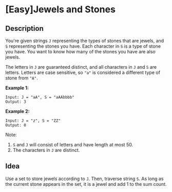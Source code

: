 [Easy]Jewels and Stones
===

## Description
You're given strings `J` representing the types of stones that are jewels, and `S` representing the stones you have.  Each character in `S` is a type of stone you have.  You want to know how many of the stones you have are also jewels.

The letters in `J` are guaranteed distinct, and all characters in `J` and `S` are letters. Letters are case sensitive, so `"a"` is considered a different type of stone from `"A"`.

**Example 1:**

```
Input: J = "aA", S = "aAAbbbb"
Output: 3
```

**Example 2:**

```
Input: J = "z", S = "ZZ"
Output: 0
```

Note:

1. `S` and `J` will consist of letters and have length at most 50.
2. The characters in `J` are distinct.

## Idea
Use a set to store jewels according to `J`. Then, traverse string `S`. As long as the current stone appears in the set, it is a jewel and add 1 to the sum count.

